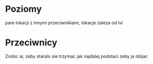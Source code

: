 # Poziomy

pare lokacji z innymi przeciwnikiami, lokacje zaleza od lvl

# Przeciwnicy

Zrobic ai, zeby staralo sie trzymac jak najdalej podstaci zeby ja obijac